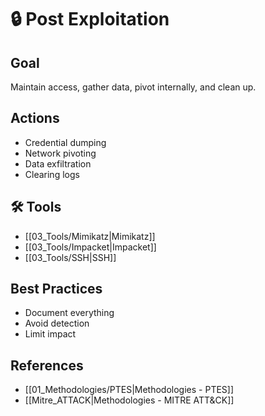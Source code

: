 # 🔒 Post Exploitation

## Goal
Maintain access, gather data, pivot internally, and clean up.

## Actions
- Credential dumping
- Network pivoting
- Data exfiltration
- Clearing logs

## 🛠 Tools
- [[03_Tools/Mimikatz|Mimikatz]]
- [[03_Tools/Impacket|Impacket]]
- [[03_Tools/SSH|SSH]]

## Best Practices
- Document everything
- Avoid detection
- Limit impact

## References
- [[01_Methodologies/PTES|Methodologies - PTES]]
- [[Mitre_ATTACK|Methodologies - MITRE ATT&CK]]
